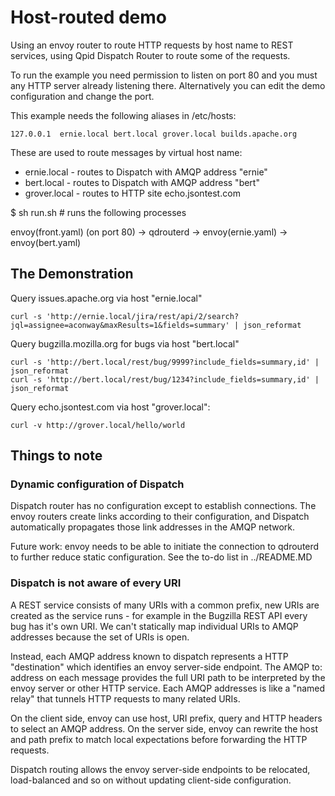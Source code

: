 # Host-routed demo

Using an envoy router to route HTTP requests by host name to REST services,
using Qpid Dispatch Router to route some of the requests.

To run the example you need permission to listen on port 80 and you must any HTTP server already listening there.
Alternatively you can edit the demo configuration and change the port.

This example needs the following aliases in /etc/hosts:

    127.0.0.1  ernie.local bert.local grover.local builds.apache.org

These are used to route messages by virtual host name:
- ernie.local - routes to Dispatch with AMQP address "ernie"
- bert.local  - routes to Dispatch with AMQP address "bert"
- grover.local - routes to HTTP site echo.jsontest.com

$ sh run.sh # runs the following processes

envoy(front.yaml) (on port 80) -> qdrouterd -> envoy(ernie.yaml)
                                            -> envoy(bert.yaml)

## The Demonstration

Query issues.apache.org via host "ernie.local"

    curl -s 'http://ernie.local/jira/rest/api/2/search?jql=assignee=aconway&maxResults=1&fields=summary' | json_reformat

Query bugzilla.mozilla.org for bugs via host "bert.local"

    curl -s 'http://bert.local/rest/bug/9999?include_fields=summary,id' | json_reformat
    curl -s 'http://bert.local/rest/bug/1234?include_fields=summary,id' | json_reformat

Query echo.jsontest.com via host "grover.local":

    curl -v http://grover.local/hello/world

## Things to note

### Dynamic configuration of Dispatch

Dispatch router has no configuration except to establish connections. The envoy routers create links according to their configuration, and Dispatch automatically propagates those link addresses in the AMQP network.

Future work: envoy needs to be able to initiate the connection to qdrouterd to further reduce static configuration. See the to-do list in ../README.MD

### Dispatch is not aware of every URI

A REST service consists of many URIs with a common prefix, new URIs are created as the service runs - for example in the Bugzilla REST API every bug has it's own URI. We can't statically map individual URIs to AMQP addresses because the set of URIs is open.

Instead, each AMQP address known to dispatch represents a HTTP "destination" which identifies an envoy server-side endpoint. The AMQP to: address on each message provides the full URI path to be interpreted by the envoy server or other HTTP service. Each AMQP addresses is like a "named relay" that tunnels HTTP requests to many related URIs.

On the client side, envoy can use host, URI prefix, query and HTTP headers to select an AMQP address. On the server side, envoy can rewrite the host and path prefix to match local expectations before forwarding the HTTP requests.

Dispatch routing allows the envoy server-side endpoints to be relocated, load-balanced and so on without updating client-side configuration.


